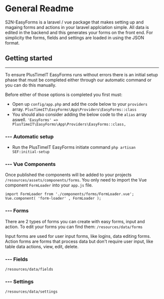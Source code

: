# General Readme

S2N-EasyForms is a laravel / vue package that makes setting up and magaing forms and actions in your laravel applciation simple. All data is edited in the backend and this generates your forms on the front end. For simplicity the forms, fields and settings are loaded in using the JSON format.

## Getting started
---
To ensure PlusTimeIT EasyForms runs without errors there is an initial setup phase that must be completed either through our automatic command or you can do this manually. 

Before either of those options is completed you first must:
- Open up `config/app.php` and add the code below to your `providers` array. 
`PlusTimeIT\EasyForms\App\Providers\EasyForms::class` 
- You should also consider adding the below code to the `alias` array aswell.
`'EasyForms' => PlusTimeIT\EasyForms\App\Providers\EasyForms::class,` 

### --- Automatic setup
- Run the PlusTimeIT EasyForms initiate command
`php artisan SEF:initial-setup` 

### --- Vue Components
Once published the components will be added to your projects `/resources/assets/components/forms`. You only need to import the Vue component `FormLoader` into your `app.js` file.

`import FormLoader from './components/forms/FormLoader.vue';`
`Vue.component( 'form-loader' , FormLoader );`

### --- Forms
There are 2 types of forms you can create with easy forms, input and action. To edit your forms you can find them:
`/resources/data/forms`

Input forms are used for user input forms, like logins, data editing forms.
Action forms are forms that process data but don't require user input, like table data actions, view, edit, delete. 



### ---  Fields
`/resources/data/fields`

### --- Settings
`/resources/data/settings`

